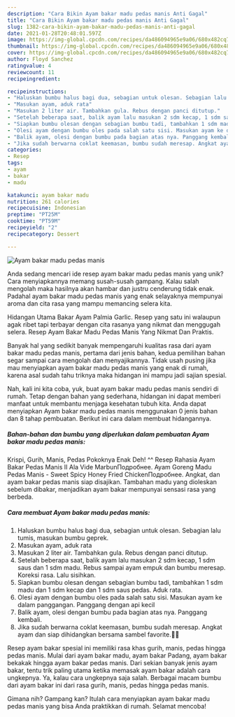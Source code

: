 ```yaml
---
description: "Cara Bikin Ayam bakar madu pedas manis Anti Gagal"
title: "Cara Bikin Ayam bakar madu pedas manis Anti Gagal"
slug: 1382-cara-bikin-ayam-bakar-madu-pedas-manis-anti-gagal
date: 2021-01-28T20:48:01.597Z
image: https://img-global.cpcdn.com/recipes/da486094965e9a06/680x482cq70/ayam-bakar-madu-pedas-manis-foto-resep-utama.jpg
thumbnail: https://img-global.cpcdn.com/recipes/da486094965e9a06/680x482cq70/ayam-bakar-madu-pedas-manis-foto-resep-utama.jpg
cover: https://img-global.cpcdn.com/recipes/da486094965e9a06/680x482cq70/ayam-bakar-madu-pedas-manis-foto-resep-utama.jpg
author: Floyd Sanchez
ratingvalue: 4
reviewcount: 11
recipeingredient:

recipeinstructions:
- "Haluskan bumbu halus bagi dua, sebagian untuk olesan. Sebagian lalu tumis, masukan bumbu geprek."
- "Masukan ayam, aduk rata"
- "Masukan 2 liter air. Tambahkan gula. Rebus dengan panci ditutup."
- "Setelah beberapa saat, balik ayam lalu masukan 2 sdm kecap, 1 sdm saus dan 1 sdm madu. Rebus sampai ayam empuk dan bumbu meresap. Koreksi rasa. Lalu sisihkan."
- "Siapkan bumbu olesan dengan sebagian bumbu tadi, tambahkan 1 sdm madu dan 1 sdm kecap dan 1 sdm saus pedas. Aduk rata."
- "Olesi ayam dengan bumbu oles pada salah satu sisi. Masukan ayam ke dalam panggangan. Panggang dengan api kecil"
- "Balik ayam, olesi dengan bumbu pada bagian atas nya. Panggang kembali."
- "Jika sudah berwarna coklat keemasan, bumbu sudah meresap. Angkat ayam dan siap dihidangkan bersama sambel favorite.👩‍🍳"
categories:
- Resep
tags:
- ayam
- bakar
- madu

katakunci: ayam bakar madu 
nutrition: 261 calories
recipecuisine: Indonesian
preptime: "PT25M"
cooktime: "PT59M"
recipeyield: "2"
recipecategory: Dessert

---
```



![Ayam bakar madu pedas manis](https://img-global.cpcdn.com/recipes/da486094965e9a06/680x482cq70/ayam-bakar-madu-pedas-manis-foto-resep-utama.jpg)

Anda sedang mencari ide resep ayam bakar madu pedas manis yang unik? Cara menyiapkannya memang susah-susah gampang. Kalau salah mengolah maka hasilnya akan hambar dan justru cenderung tidak enak. Padahal ayam bakar madu pedas manis yang enak selayaknya mempunyai aroma dan cita rasa yang mampu memancing selera kita.

Hidangan Utama Bakar Ayam Palmia Garlic. Resep yang satu ini walaupun agak ribet tapi terbayar dengan cita rasanya yang nikmat dan menggugah selera. Resep Ayam Bakar Madu Pedas Manis Yang Nikmat Dan Praktis.

Banyak hal yang sedikit banyak mempengaruhi kualitas rasa dari ayam bakar madu pedas manis, pertama dari jenis bahan, kedua pemilihan bahan segar sampai cara mengolah dan menyajikannya. Tidak usah pusing jika mau menyiapkan ayam bakar madu pedas manis yang enak di rumah, karena asal sudah tahu triknya maka hidangan ini mampu jadi sajian spesial.


Nah, kali ini kita coba, yuk, buat ayam bakar madu pedas manis sendiri di rumah. Tetap dengan bahan yang sederhana, hidangan ini dapat memberi manfaat untuk membantu menjaga kesehatan tubuh kita. Anda dapat menyiapkan Ayam bakar madu pedas manis menggunakan 0 jenis bahan dan 8 tahap pembuatan. Berikut ini cara dalam membuat hidangannya.

<!--inarticleads1-->

##### Bahan-bahan dan bumbu yang diperlukan dalam pembuatan Ayam bakar madu pedas manis:



Krispi, Gurih, Manis, Pedas Pokoknya Enak Deh! ^^ Resep Rahasia Ayam Bakar Pedas Manis II Ala Vide MarbunПодробнее. Ayam Goreng Madu Pedas Manis - Sweet Spicy Honey Fried ChickenПодробнее. Angkat, dan ayam bakar pedas manis siap disajikan. Tambahan madu yang dioleskan sebelum dibakar, menjadikan ayam bakar mempunyai sensasi rasa yang berbeda. 

<!--inarticleads2-->

##### Cara membuat Ayam bakar madu pedas manis:

1. Haluskan bumbu halus bagi dua, sebagian untuk olesan. Sebagian lalu tumis, masukan bumbu geprek.
1. Masukan ayam, aduk rata
1. Masukan 2 liter air. Tambahkan gula. Rebus dengan panci ditutup.
1. Setelah beberapa saat, balik ayam lalu masukan 2 sdm kecap, 1 sdm saus dan 1 sdm madu. Rebus sampai ayam empuk dan bumbu meresap. Koreksi rasa. Lalu sisihkan.
1. Siapkan bumbu olesan dengan sebagian bumbu tadi, tambahkan 1 sdm madu dan 1 sdm kecap dan 1 sdm saus pedas. Aduk rata.
1. Olesi ayam dengan bumbu oles pada salah satu sisi. Masukan ayam ke dalam panggangan. Panggang dengan api kecil
1. Balik ayam, olesi dengan bumbu pada bagian atas nya. Panggang kembali.
1. Jika sudah berwarna coklat keemasan, bumbu sudah meresap. Angkat ayam dan siap dihidangkan bersama sambel favorite.👩‍🍳


Resep ayam bakar spesial ini memiliki rasa khas gurih, manis, pedas hingga pedas manis. Mulai dari ayam bakar madu, ayam bakar Padang, ayam bakar bekakak hingga ayam bakar pedas manis. Dari sekian banyak jenis ayam bakar, tentu trik paling utama ketika memasak ayam bakar adalah cara ungkepnya. Ya, kalau cara ungkepnya saja salah. Berbagai macam bumbu dari ayam bakar ini dari rasa gurih, manis, pedas hingga pedas manis. 

Gimana nih? Gampang kan? Itulah cara menyiapkan ayam bakar madu pedas manis yang bisa Anda praktikkan di rumah. Selamat mencoba!

